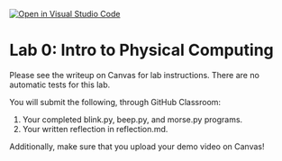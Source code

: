 [![Open in Visual Studio Code](https://classroom.github.com/assets/open-in-vscode-2e0aaae1b6195c2367325f4f02e2d04e9abb55f0b24a779b69b11b9e10269abc.svg)](https://classroom.github.com/online_ide?assignment_repo_id=15882037&assignment_repo_type=AssignmentRepo)
# Lab 0: Intro to Physical Computing

Please see the writeup on Canvas for lab instructions. There are no automatic tests for this lab.

You will submit the following, through GitHub Classroom:
1. Your completed blink.py, beep.py, and morse.py programs.
2. Your written reflection in reflection.md.

Additionally, make sure that you upload your demo video on Canvas!
